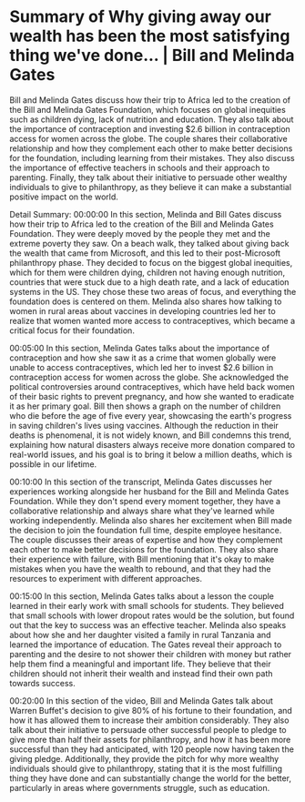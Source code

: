 # Summary of Why giving away our wealth has been the most satisfying thing we've done... | Bill and Melinda Gates

Bill and Melinda Gates discuss how their trip to Africa led to the creation of the Bill and Melinda Gates Foundation, which focuses on global inequities such as children dying, lack of nutrition and education. They also talk about the importance of contraception and investing $2.6 billion in contraception access for women across the globe. The couple shares their collaborative relationship and how they complement each other to make better decisions for the foundation, including learning from their mistakes. They also discuss the importance of effective teachers in schools and their approach to parenting. Finally, they talk about their initiative to persuade other wealthy individuals to give to philanthropy, as they believe it can make a substantial positive impact on the world.

Detail Summary: 
00:00:00
In this section, Melinda and Bill Gates discuss how their trip to Africa led to the creation of the Bill and Melinda Gates Foundation. They were deeply moved by the people they met and the extreme poverty they saw. On a beach walk, they talked about giving back the wealth that came from Microsoft, and this led to their post-Microsoft philanthropy phase. They decided to focus on the biggest global inequities, which for them were children dying, children not having enough nutrition, countries that were stuck due to a high death rate, and a lack of education systems in the US. They chose these two areas of focus, and everything the foundation does is centered on them. Melinda also shares how talking to women in rural areas about vaccines in developing countries led her to realize that women wanted more access to contraceptives, which became a critical focus for their foundation.

00:05:00
In this section, Melinda Gates talks about the importance of contraception and how she saw it as a crime that women globally were unable to access contraceptives, which led her to invest $2.6 billion in contraception access for women across the globe. She acknowledged the political controversies around contraceptives, which have held back women of their basic rights to prevent pregnancy, and how she wanted to eradicate it as her primary goal. Bill then shows a graph on the number of children who die before the age of five every year, showcasing the earth's progress in saving children's lives using vaccines. Although the reduction in their deaths is phenomenal, it is not widely known, and Bill condemns this trend, explaining how natural disasters always receive more donation compared to real-world issues, and his goal is to bring it below a million deaths, which is possible in our lifetime.

00:10:00
In this section of the transcript, Melinda Gates discusses her experiences working alongside her husband for the Bill and Melinda Gates Foundation. While they don't spend every moment together, they have a collaborative relationship and always share what they've learned while working independently. Melinda also shares her excitement when Bill made the decision to join the foundation full time, despite employee hesitance. The couple discusses their areas of expertise and how they complement each other to make better decisions for the foundation. They also share their experience with failure, with Bill mentioning that it's okay to make mistakes when you have the wealth to rebound, and that they had the resources to experiment with different approaches.

00:15:00
In this section, Melinda Gates talks about a lesson the couple learned in their early work with small schools for students. They believed that small schools with lower dropout rates would be the solution, but found out that the key to success was an effective teacher. Melinda also speaks about how she and her daughter visited a family in rural Tanzania and learned the importance of education. The Gates reveal their approach to parenting and the desire to not shower their children with money but rather help them find a meaningful and important life. They believe that their children should not inherit their wealth and instead find their own path towards success.

00:20:00
In this section of the video, Bill and Melinda Gates talk about Warren Buffet's decision to give 80% of his fortune to their foundation, and how it has allowed them to increase their ambition considerably. They also talk about their initiative to persuade other successful people to pledge to give more than half their assets for philanthropy, and how it has been more successful than they had anticipated, with 120 people now having taken the giving pledge. Additionally, they provide the pitch for why more wealthy individuals should give to philanthropy, stating that it is the most fulfilling thing they have done and can substantially change the world for the better, particularly in areas where governments struggle, such as education.

